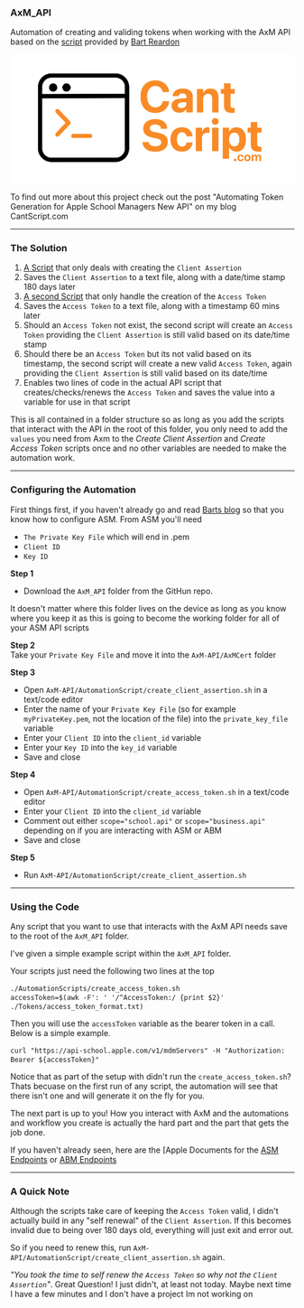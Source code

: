 ### AxM_API
Automation of creating and validing tokens when working with the AxM API based on the [script](https://github.com/bartreardon/macscripts/blob/master/create_client_assertion.sh) provided by [Bart Reardon](https://github.com/bartreardon)

<p align="center">
<img width="512" alt="CantScript Logo" src="https://github.com/cantscript/LocalJamfSchoolVariables/blob/main/CantScript_Full_DotComV7.png">
</p>

To find out more about this project check out the post "Automating Token Generation for Apple School Managers New API" on my blog CantScript.com

-----
### The Solution
1. [A Script](https://github.com/cantscript/AxM_API/blob/main/AxM_API/AutomationScripts/create_client_assertion.sh) that only deals with creating the `Client Assertion`
2. Saves the `Client Assertion` to a text file, along with a date/time stamp 180 days later
3. [A second Script](https://github.com/cantscript/AxM_API/blob/main/AxM_API/AutomationScripts/create_access_token.sh) that only handle the creation of the `Access Token`
4. Saves the `Access Token` to a text file, along with a timestamp 60 mins later
5. Should an `Access Token` not exist, the second script will create an `Access Token` providing the  `Client Assertion` is still valid based on its date/time stamp 
6. Should there be an `Access Token` but its not valid based on its timestamp, the second script will create a new valid `Access Token`, again providing the `Client Assertion` is still valid based on its date/time
7. Enables two lines of code in the actual API script that creates/checks/renews the `Access Token` and saves the value into a variable for use in that script

This is all contained in a folder structure so as long as you add the scripts that interact with the API in the root of this folder, you only need to add the `values` you need from Axm to the _Create Client Assertion_ and _Create Access Token_ scripts once and no other variables are needed to make the automation work.  

-----
### Configuring the Automation
First things first, if you haven't already go and read [Barts blog](https://bartreardon.github.io/2025/06/11/using-the-new-api-for-apple-business-school-manager.html) so that you know how to configure ASM. From ASM you'll need
* `The Private Key File` which will end in .pem <br>
* `Client ID` <br>
* `Key ID`

**Step 1** <br>
* Download the `AxM_API` folder from the GitHun repo.

It doesn't matter where this folder lives on the device as long as you know where you keep it as this is going to become the working folder for all of your ASM API scripts

**Step 2** <br>
Take your `Private Key File` and move it into the `AxM-API/AxMCert` folder

**Step 3** <br>
* Open `AxM-API/AutomationScript/create_client_assertion.sh` in a text/code editor <br>
* Enter the name of your `Private Key File` (so for example `myPrivateKey.pem`, not the location of the file) into the `private_key_file` variable <br>
* Enter your `Client ID` into the `client_id` variable <br>
* Enter your `Key ID` into the `key_id` variable <br>
* Save and close

**Step 4** <br>
* Open `AxM-API/AutomationScript/create_access_token.sh` in a text/code editor <br>
* Enter your `Client ID` into the `client_id` variable <br>
* Comment out either `scope="school.api"` or `scope="business.api"` depending on if you are interacting with ASM or ABM <br>
* Save and close

**Step 5** <br>
* Run `AxM-API/AutomationScript/create_client_assertion.sh`

-----
### Using the Code

Any script that you want to use that interacts with the AxM API needs save to the root of the `AxM_API` folder. 

I've given a simple example script within the `AxM_API` folder. 

Your scripts just need the following two lines at the top

~~~
./AutomationScripts/create_access_token.sh
accessToken=$(awk -F': ' '/^AccessToken:/ {print $2}' ./Tokens/access_token_format.txt)
~~~

Then you will use the `accessToken` variable as the bearer token in a call. Below is a simple example. 

~~~
curl "https://api-school.apple.com/v1/mdmServers" -H "Authorization: Bearer ${accessToken}"
~~~

Notice that as part of the setup with didn't run the `create_access_token.sh`? Thats becuase on the first run of any script, the automation will see that there isn't one and will generate it on the fly for you.  

The next part is up to you! How you interact with AxM and the automations and workflow you create is actually the hard part and the part that gets the job done. 

If you haven't already seen, here are the [Apple Documents for the [ASM Endpoints](https://developer.apple.com/documentation/appleschoolmanagerapi) or [ABM Endpoints](https://developer.apple.com/documentation/applebusinessmanagerapi)


---
### A Quick Note

Although the scripts take care of keeping the `Access Token` valid, I didn't actually build in any "self renewal" of the `Client Assertion`. If this becomes invalid due to being over 180 days old, everything will just exit and error out. 

So if you need to renew this, run `AxM-API/AutomationScript/create_client_assertion.sh` again. 

_"You took the time to self renew the `Access Token` so why not the `Client Assertion`"_. Great Question! I just didn't, at least not today. Maybe next time I have a few minutes and I don't have a project Im not working on